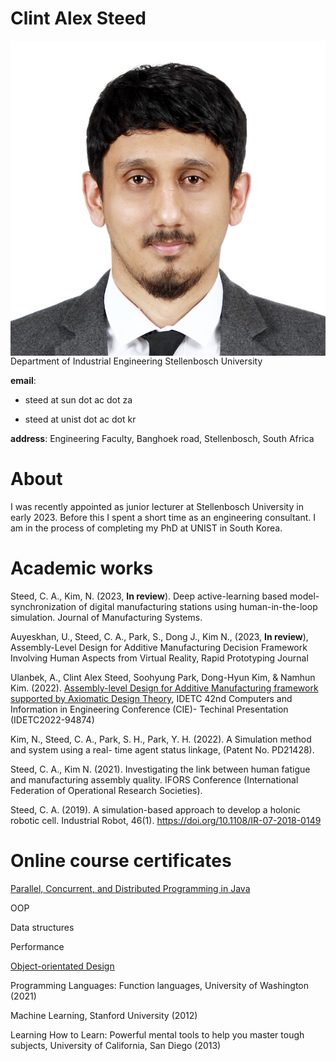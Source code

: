 # Clint Alex Steed

<img src="ID_2022.jpg" align="right">

Department of Industrial Engineering Stellenbosch University

**email**: 

- steed at sun dot ac dot za 

- steed at unist dot ac dot kr

**address**: Engineering Faculty, Banghoek road, Stellenbosch, South Africa

# About

I was recently appointed as junior lecturer at Stellenbosch University in early 2023. Before this I spent a short time as an engineering consultant. I am in the process of completing my PhD at UNIST in South Korea. 

# Academic works

Steed, C. A., Kim, N. (2023, **In review**). Deep active-learning based model-synchronization of digital manufacturing stations using human-in-the-loop simulation. Journal of Manufacturing Systems.

Auyeskhan, U., Steed, C. A., Park, S., Dong J., Kim N., (2023, **In review**), Assembly-Level Design
for Additive Manufacturing Decision Framework Involving Human Aspects from Virtual Reality,
Rapid Prototyping Journal

Ulanbek, A., Clint Alex Steed, Soohyung Park, Dong-Hyun Kim, &#38; Namhun Kim. (2022).
[Assembly-level Design for Additive Manufacturing framework supported by Axiomatic Design Theory](./Docs/IDECT2022.pdf),
IDETC 42nd Computers and Information in Engineering Conference (CIE)- Techinal Presentation (IDETC2022-94874)


Kim, N., Steed, C. A., Park, S. H., Park, Y. H. (2022). A Simulation method and system using a real-
time agent status linkage, (Patent No. PD21428).

Steed, C. A., Kim N. (2021). Investigating the link between human fatigue and manufacturing
assembly quality. IFORS Conference (International Federation of Operational Research Societies).

Steed, C. A. (2019). A simulation-based approach to develop a holonic robotic cell. Industrial
Robot, 46(1). https://doi.org/10.1108/IR-07-2018-0149

# Online course certificates

[Parallel, Concurrent, and Distributed Programming in Java](https://coursera.org/share/f1559bae55135f2fab5085af6064596a)

OOP

Data structures

Performance

[Object-orientated Design](https://www.coursera.org/account/accomplishments/verify/5YVMU7EHTWBG)

Programming Languages: Function languages, University of Washington (2021)

Machine Learning, Stanford University (2012)

Learning How to Learn: Powerful mental tools to help you master tough subjects, University of California, San Diego (2013)
